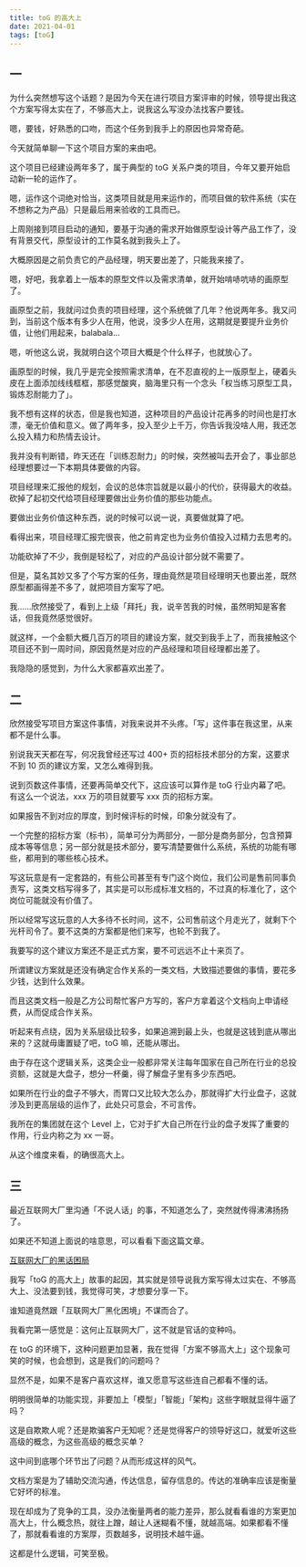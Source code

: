 ```yaml
---
title: toG 的高大上
date: 2021-04-01
tags: [toG]
---
```


## 一

为什么突然想写这个话题？是因为今天在进行项目方案评审的时候，领导提出我这个方案写得太实在了，不够高大上，说我这么写没办法找客户要钱。
<!-- more -->
嗯，要钱，好熟悉的口吻，而这个任务到我手上的原因也异常奇葩。

今天就简单聊一下这个项目方案的来由吧。

这个项目已经建设两年多了，属于典型的 toG 关系户类的项目，今年又要开始启动新一轮的运作了。

嗯，运作这个词绝对恰当，这类项目就是用来运作的，而项目做的软件系统（实在不想称之为产品）只是最后用来验收的工具而已。

上周刚接到项目启动的通知，要基于沟通的需求开始做原型设计等产品工作了，没有背景交代，原型设计的工作莫名就到我头上了。

大概原因是之前负责它的产品经理，明天要出差了，只能我来接了。

嗯，好吧，我拿着上一版本的原型文件以及需求清单，就开始啃哧吭哧的画原型了。

画原型之前，我就问过负责的项目经理，这个系统做了几年？他说两年多。我又问到，当前这个版本有多少人在用，他说，没多少人在用，这期就是要提升业务价值，让他们用起来，balabala…

嗯，听他这么说，我就明白这个项目大概是个什么样子，也就放心了。

画原型的时候，我几乎是完全按照需求清单，在不忍直视的上一版原型上，硬着头皮在上面添加线线框框，那感觉酸爽，脑海里只有一个念头「权当练习原型工具，锻炼忍耐能力了」。

我不想有这样的状态，但是我也知道，这种项目的产品设计花再多的时间也是打水漂，毫无价值和意义。做了两年多，投入至少上千万，你告诉我没啥人用，我还怎么投入精力和热情去设计。

我并没有判断错，昨天还在「训练忍耐力」的时候，突然被叫去开会了，事业部总经理想要过一下本期具体要做的内容。

项目经理来汇报他的规划，会议的总体宗旨就是以最小的代价，获得最大的收益。砍掉了起初交代给项目经理要做出业务价值的那些功能点。

要做出业务价值这种东西，说的时候可以说一说，真要做就算了吧。

看得出来，项目经理汇报完很丧，他之前肯定也为业务价值投入过精力去思考的。

功能砍掉了不少，我倒是轻松了，对应的产品设计部分就不需要了。

但是，莫名其妙又多了个写方案的任务，理由竟然是项目经理明天也要出差，既然原型都画得差不多了，就把项目方案写了吧。

我......欣然接受了，看到上上级「拜托」我，说辛苦我的时候，虽然明知是客套话，但我竟然感觉很好。

就这样，一个金额大概几百万的项目的建设方案，就交到我手上了，而我接触这个项目还不到一周时间，原因竟然是对应的产品经理和项目经理都出差了。

我隐隐的感觉到，为什么大家都喜欢出差了。

## 二

欣然接受写项目方案这件事情，对我来说并不头疼。「写」这件事在我这里，从来都不是什么事。

别说我天天都在写，何况我曾经还写过 400+ 页的招标技术部分的方案，这要求不到 10 页的建议方案，又怎么难得到我。

说到页数这件事情，还要再简单交代下，这应该可以算作是 toG 行业内幕了吧。有这么一个说法，xxx 万的项目就要写 xxx 页的招标方案。

如果报告不到对应的厚度，到时候评标的时候，印象分就没有了。

一个完整的招标方案（标书），简单可分为两部分，一部分是商务部分，包含预算成本等等信息；另一部分就是技术部分，要写清楚要做什么系统，系统的功能有哪些，都用到的哪些核心技术。

写这玩意是有一定套路的，有些公司甚至有专门这个岗位，我们公司是售前同事负责写，这类文档写得多了，其实是可以形成标准文档的，不过真的标准化了，这个岗位可能就没有价值了。

所以经常写这玩意的人大多待不长时间，这不，公司售前这个月走光了，就剩下个光杆司令了。要不这类的方案都是他们来写，也轮不到我了。

我要写的这个建议方案还不是正式方案，要不可远远不止十来页了。

所谓建议方案就是还没有确定合作关系的一类文档，大致描述要做的事情，要花多少钱，达到什么效果。

而且这类文档一般是乙方公司帮忙客户方写的，客户方拿着这个文档向上申请经费，从而促成合作关系。

听起来有点绕，因为关系层级比较多，如果追溯到最上头，也就是这钱到底从哪出来的？这就毋庸置疑了吧，toG 嘛，还能从哪出。

由于存在这个逻辑关系，这类企业一般都非常关注每年国家在自己所在行业的总投资额，这就是大盘子，想分一杯羹，得了解盘子里有多少东西吧。

如果所在行业的盘子不够大，而胃口又比较大怎么办，那就得扩大行业盘子，这就涉及到更高层级的运作了，此处只可意会，不可言传。

我所在的集团就在这个 Level 上，它对于扩大自己所在行业的盘子发挥了重要的作用，行业内称之为 xx 一哥。

从这个维度来看，的确很高大上。

## 三

最近互联网大厂里沟通「不说人话」的事，不知道怎么了，突然就传得沸沸扬扬了。

如果还不知道上面说的啥意思，可以看看下面这篇文章。

[互联网大厂的黑话困局](https://mp.weixin.qq.com/s?__biz=MjEwMzA5NTcyMQ==&mid=2653131151&idx=1&sn=3a8ed70f445bf3745110ad43c7e9ade8&scene=21#wechat_redirect)

我写「toG 的高大上」故事的起因，其实就是领导说我方案写得太过实在、不够高大上、没法要到钱，我觉得可笑，才想要分享一下。

谁知道竟然跟「互联网大厂黑化困境」不谋而合了。

我看完第一感觉是：这何止互联网大厂，这不就是官话的变种吗。

在 toG 的环境下，这种问题更加显著，我在觉得「方案不够高大上」这个现象可笑的时候，也会想到，这是我们的问题吗？

显然不是，如果不是客户喜欢这样，谁又愿意写这些连自己都看不懂的话。

明明很简单的功能实现，非要加上「模型」「智能」「架构」这些字眼就显得牛逼了吗？

这是自欺欺人呢？还是欺骗客户无知呢？还是觉得客户的领导好这口，就爱听这些高级的概念，为这些高级的概念买单？

这中间到底哪个环节出了问题？从而形成这样的风气。

文档方案是为了辅助交流沟通，传达信息，留存信息的。传达的准确率应该是衡量它好坏的标准。

现在却成为了竞争的工具，没办法衡量两者的能力差异，那么就看看谁的方案更加高大上，什么概念热，就往上蹭，越让人迷糊看不懂，就越高端。如果都看不懂了，那就看看谁的方案厚，页数越多，说明技术越牛逼。

这都是什么逻辑，可笑至极。
